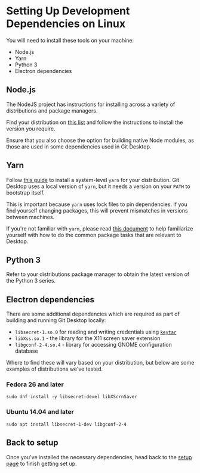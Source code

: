 # Setting Up Development Dependencies on Linux

You will need to install these tools on your machine:

- Node.js
- Yarn
- Python 3
- Electron dependencies

## Node.js

The NodeJS project has instructions for installing across a variety of
distributions and package managers.

Find your distribution on [this list](https://nodejs.org/en/download/package-manager/)
and follow the instructions to install the version you require.

Ensure that you also choose the option for building native Node modules, as
those are used in some dependencies used in Git Desktop.

## Yarn

Follow [this guide](https://yarnpkg.com/en/docs/install) to install
a system-level `yarn` for your distribution. Git Desktop uses a local version
of `yarn`, but it needs a version on your `PATH` to bootstrap itself.

This is important because `yarn` uses lock files to pin dependencies. If you
find yourself changing packages, this will prevent mismatches in versions
between machines.

If you're not familiar with `yarn`, please read [this document](./working-with-packages.md)
to help familiarize yourself with how to do the common package tasks that are
relevant to Desktop.

## Python 3

Refer to your distributions package manager to obtain the latest version of the
Python 3 series.

## Electron dependencies

There are some additional dependencies which are required as part of building
and running Git Desktop locally:

- `libsecret-1.so.0` for reading and writing credentials using [`keytar`](https://github.com/atom/node-keytar)
- `libXss.so.1` - the library for the X11 screen saver extension
- `libgconf-2-4.so.4` - library for accessing GNOME configuration database

Where to find these will vary based on your distribution, but below are some
examples of distributions we've tested.

### Fedora 26 and later

```shellsession
sudo dnf install -y libsecret-devel libXScrnSaver
```

### Ubuntu 14.04 and later

```shellsession
sudo apt install libsecret-1-dev libgconf-2-4
```

## Back to setup

Once you've installed the necessary dependencies, head back to the [setup page](https://github.com/desktop/desktop/blob/development/docs/contributing/setup.md) to finish getting set up.
